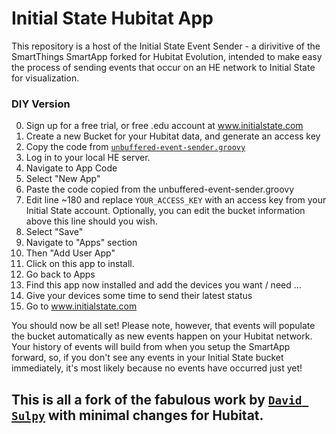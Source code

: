 # Initial State Hubitat App

This repository is a host of the Initial State Event Sender - a dirivitive of the SmartThings SmartApp forked for Hubitat Evolution, intended to make easy the process of sending events that occur on an HE network to Initial State for visualization.

### DIY Version

0. Sign up for a free trial, or free .edu account at www.initialstate.com
1. Create a new Bucket for your Hubitat data, and generate an access key
2. Copy the code from [`unbuffered-event-sender.groovy`](https://raw.githubusercontent.com/jedbro/initialstate-smartapp/master/unbuffered-event-sender.groovy)
3. Log in to your local HE server.
4. Navigate to App Code
5. Select "New App"
6. Paste the code copied from the unbuffered-event-sender.groovy
7. Edit line ~180 and replace `YOUR_ACCESS_KEY` with an access key from your Initial State account. Optionally, you can edit the bucket information above this line should you wish.
8. Select "Save"
9. Navigate to "Apps" section
10. Then "Add User App"
11. Click on this app to install.
12. Go back to Apps
13. Find this app now installed and add the devices you want / need
...
14. Give your devices some time to send their latest status
15. Go to www.initialstate.com 


You should now be all set! Please note, however, that events will populate the bucket automatically as new events happen on your Hubitat network. Your history of events will build from when you setup the SmartApp forward, so, if you don't see any events in your Initial State bucket immediately, it's most likely because no events have occurred just yet!

## This is all a fork of the fabulous work by [`David Sulpy`](https://github.com/davidsulpy/initialstate-smartapp) with minimal changes for Hubitat.
